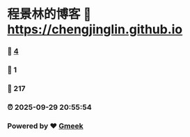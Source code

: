 # 程景林的博客 :link: https://chengjinglin.github.io 
### :page_facing_up: [4](https://chengjinglin.github.io/tag.html) 
### :speech_balloon: 1 
### :hibiscus: 217 
### :alarm_clock: 2025-09-29 20:55:54 
### Powered by :heart: [Gmeek](https://github.com/Meekdai/Gmeek)
